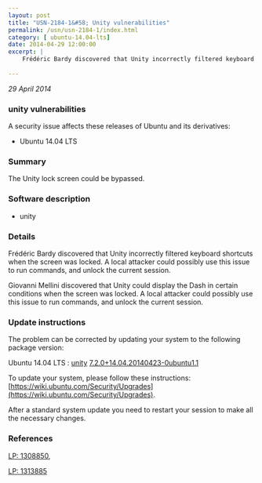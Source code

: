 ```yaml
---
layout: post
title: "USN-2184-1&#58; Unity vulnerabilities"
permalink: /usn/usn-2184-1/index.html
category: [ ubuntu-14.04-lts]
date: 2014-04-29 12:00:00
excerpt: |
    Frédéric Bardy discovered that Unity incorrectly filtered keyboard shortcuts when the screen was locked. A local attacker could possibly use this issue to run commands, and unlock the current session.
    
--- 
```

 
 

*29 April 2014*

### unity vulnerabilities

A security issue affects these releases of Ubuntu and its derivatives:

* Ubuntu 14.04 LTS

### Summary

The Unity lock screen could be bypassed. 

### Software description

* unity 

### Details

Frédéric Bardy discovered that Unity incorrectly filtered keyboard shortcuts when the screen was locked. A local attacker could possibly use this issue to run commands, and unlock the current session.

Giovanni Mellini discovered that Unity could display the Dash in certain conditions when the screen was locked. A local attacker could possibly use this issue to run commands, and unlock the current session. 

### Update instructions

The problem can be corrected by updating your system to the following package version:

Ubuntu 14.04 LTS
 : [unity](https://launchpad.net/ubuntu/+source/unity) <span> [7.2.0+14.04.20140423-0ubuntu1.1](https://launchpad.net/ubuntu/+source/unity/7.2.0+14.04.20140423-0ubuntu1.1) </span> 

To update your system, please follow these instructions: [https://wiki.ubuntu.com/Security/Upgrades](https://wiki.ubuntu.com/Security/Upgrades).

After a standard system update you need to restart your session to make all the necessary changes. 

### References

 
 [LP: 1308850](https://launchpad.net/bugs/1308850), 

 [LP: 1313885](https://launchpad.net/bugs/1313885)
 


